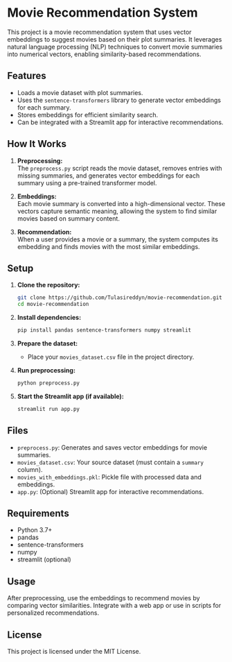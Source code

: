 # Movie Recommendation System

This project is a movie recommendation system that uses vector embeddings to suggest movies based on their plot summaries. It leverages natural language processing (NLP) techniques to convert movie summaries into numerical vectors, enabling similarity-based recommendations.

## Features

- Loads a movie dataset with plot summaries.
- Uses the `sentence-transformers` library to generate vector embeddings for each summary.
- Stores embeddings for efficient similarity search.
- Can be integrated with a Streamlit app for interactive recommendations.

## How It Works

1. **Preprocessing:**  
   The `preprocess.py` script reads the movie dataset, removes entries with missing summaries, and generates vector embeddings for each summary using a pre-trained transformer model.

2. **Embeddings:**  
   Each movie summary is converted into a high-dimensional vector. These vectors capture semantic meaning, allowing the system to find similar movies based on summary content.

3. **Recommendation:**  
   When a user provides a movie or a summary, the system computes its embedding and finds movies with the most similar embeddings.

## Setup

1. **Clone the repository:**
   ```bash
   git clone https://github.com/Tulasireddyn/movie-recommendation.git
   cd movie-recommendation
   ```

2. **Install dependencies:**
   ```bash
   pip install pandas sentence-transformers numpy streamlit
   ```

3. **Prepare the dataset:**
   - Place your `movies_dataset.csv` file in the project directory.

4. **Run preprocessing:**
   ```bash
   python preprocess.py
   ```

5. **Start the Streamlit app (if available):**
   ```bash
   streamlit run app.py
   ```

## Files

- `preprocess.py`: Generates and saves vector embeddings for movie summaries.
- `movies_dataset.csv`: Your source dataset (must contain a `summary` column).
- `movies_with_embeddings.pkl`: Pickle file with processed data and embeddings.
- `app.py`: (Optional) Streamlit app for interactive recommendations.

## Requirements

- Python 3.7+
- pandas
- sentence-transformers
- numpy
- streamlit (optional)

## Usage

After preprocessing, use the embeddings to recommend movies by comparing vector similarities. Integrate with a web app or use in scripts for personalized recommendations.

## License

This project is licensed under the MIT License.
